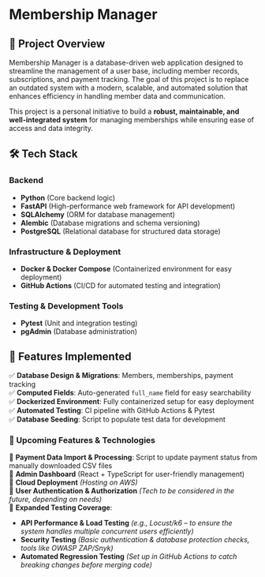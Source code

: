 # **Membership Manager**  

## **📌 Project Overview**  
Membership Manager is a database-driven web application designed to streamline the management of a user base, including member records, subscriptions, and payment tracking. The goal of this project is to replace an outdated system with a modern, scalable, and automated solution that enhances efficiency in handling member data and communication.  

This project is a personal initiative to build a **robust, maintainable, and well-integrated system** for managing memberships while ensuring ease of access and data integrity.  

## **🛠️ Tech Stack**  

### **Backend**  
- **Python** (Core backend logic)  
- **FastAPI** (High-performance web framework for API development)  
- **SQLAlchemy** (ORM for database management)  
- **Alembic** (Database migrations and schema versioning)  
- **PostgreSQL** (Relational database for structured data storage)  

### **Infrastructure & Deployment**  
- **Docker & Docker Compose** (Containerized environment for easy deployment)  
- **GitHub Actions** (CI/CD for automated testing and integration)  

### **Testing & Development Tools**  
- **Pytest** (Unit and integration testing)  
- **pgAdmin** (Database administration)  

## **📌 Features Implemented**  
✅ **Database Design & Migrations**: Members, memberships, payment tracking  
✅ **Computed Fields**: Auto-generated `full_name` field for easy searchability  
✅ **Dockerized Environment**: Fully containerized setup for easy deployment  
✅ **Automated Testing**: CI pipeline with GitHub Actions & Pytest  
✅ **Database Seeding**: Script to populate test data for development  


### **🚀 Upcoming Features & Technologies**  
🔹 **Payment Data Import & Processing**: Script to update payment status from manually downloaded CSV files  
🔹 **Admin Dashboard** (React + TypeScript for user-friendly management)  
🔹 **Cloud Deployment** *(Hosting on AWS)*  
🔹 **User Authentication & Authorization** *(Tech to be considered in the future, depending on needs)*  
🔹 **Expanded Testing Coverage**:
  - **API Performance & Load Testing** *(e.g., Locust/k6 – to ensure the system handles multiple concurrent users efficiently)*  
  - **Security Testing** *(Basic authentication & database protection checks, tools like OWASP ZAP/Snyk)*  
  - **Automated Regression Testing** *(Set up in GitHub Actions to catch breaking changes before merging code)*  

